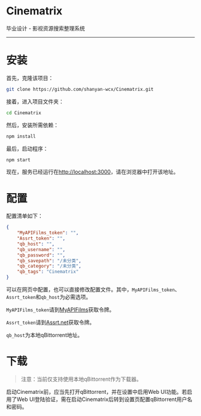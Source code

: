 # Cinematrix

毕业设计 - 影视资源搜索整理系统

------

# 安装

首先，克隆该项目：

```bash
git clone https://github.com/shanyan-wcx/Cinematrix.git
```

接着，进入项目文件夹：

```bash
cd Cinematrix
```

然后，安装所需依赖：

```bash
npm install
```

最后，启动程序：

```bash
npm start
```

现在，服务已经运行在<http://localhost:3000>，请在浏览器中打开该地址。

# 配置

配置清单如下：

```json
{
    "MyAPIFilms_token": "",
    "Assrt_token": "",
    "qb_host": "",
    "qb_username": "",
    "qb_password": "",
    "qb_savepath": "/未分类",
    "qb_category": "/未分类",
    "qb_tags": "Cinematrix"
}
```

可以在网页中配置，也可以直接修改配置文件。其中，`MyAPIFilms_token`、`Assrt_token`和`qb_host`为必需选项。

`MyAPIFilms_token`请到[MyAPIFilms](https://www.myapifilms.com/)获取令牌。

`Assrt_token`请到[Assrt.net](https://assrt.net/)获取令牌。

`qb_host`为本地qBittorrent地址。

# 下载

> 注意：当前仅支持使用本地qBittorrent作为下载器。

启动Cinematrix前，应当先打开qBittorrent，并在设置中启用Web UI功能。若启用了Web UI登陆验证，需在启动Cinematrix后转到设置页配置qBittorrent用户名和密码。
